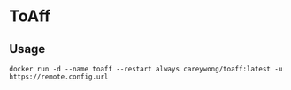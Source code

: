 # ToAff

## Usage
```shell script
docker run -d --name toaff --restart always careywong/toaff:latest -u https://remote.config.url
```
